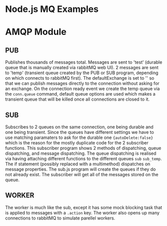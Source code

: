 Node.js MQ Examples
==================

AMQP Module
===========

PUB
---
Publishes thousands of messages total. Messages are sent to 'test' (durable queue that is manually created via rabbitMQ web UI). 2 messages are sent to 'temp' (transient queue created by the PUB or SUB program, depending on which connects to rabbitMQ first). The defaultExchange is set to '' so that we can publish messages directly to the connection without asking for an exchange. On the connection ready event we create the temp queue via the ````conn.queue```` command, default queue options are used which makes a transient queue that will be killed once all connections are closed to it.

SUB
---
Subscribes to 2 queues on the same connection, one being durable and one being transient. Since the queues have different settings we have to use matching paramaters to ask for the durable one ````{autoDelete:false}```` which is the reason for the mostly duplicate code for the 2 subscriber functions. This subscriber program shows 2 methods of dispatching, queue dispatching, and message dispatching. The queue dispatching is realised via having attaching different functions to the different queues ````sub```` ````sub_temp````. The if statement (possibly replaced with a multimethod) dispatches on message properties. The sub.js program will create the queues if they do not already exist. The subscriber will get all of the messages stored on the queue.

WORKER
------
The worker is much like the sub, except it has some mock blocking task that is applied to messages with a ````.action```` key. The worker also opens up many connections to rabbitMQ to simulate parellel workers.